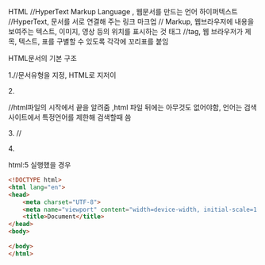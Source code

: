HTML //HyperText Markup Language , 웹문서를 만드는 언어
하이퍼텍스트 //HyperText, 문서를 서로 연결해 주는 링크
마크업 // Markup, 웹브라우저에 내용을 보여주는 텍스트, 이미지, 영상 등의 위치를 표시하는 것
태그 //tag, 웹 브라우저가 제목, 텍스트, 표를 구별할 수 있도록 각각에 꼬리표를 붙임


HTML문서의 기본 구조

1.<!DOCTYPE html>//문서유형을 지정, HTML로 지저이

2.<html lang=”ko”></html>

//html파일의 시작에서 끝을 알려줌 ,html 파일 뒤에는 아무것도 없어야함, 언어는 검색사이트에서 특정언어를 제한해 검색할때 씀

3.<head></head> //

4.<body></body>

html:5 실행했을 경우

```html
<!DOCTYPE html>
<html lang="en">
<head>
    <meta charset="UTF-8">
    <meta name="viewport" content="width=device-width, initial-scale=1.0">
    <title>Document</title>
</head>
<body>
    
</body>
</html>
```
